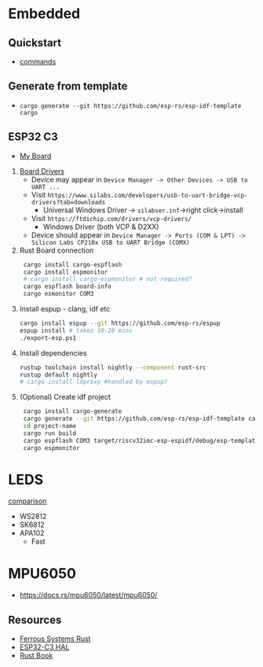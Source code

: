 # Embedded

## Quickstart
- [commands](../../crates/forky_esp/justfile)

## Generate from template
- `cargo generate --git https://github.com/esp-rs/esp-idf-template cargo`

## ESP32 C3

- [My Board](https://core-electronics.com.au/esp32-c3-mini-development-board.html)

1. [Board Drivers](https://docs.espressif.com/projects/esp-idf/en/latest/esp32c3/get-started/establish-serial-connection.html)
   - Device may appear in `Device Manager -> Other Devices -> USB to UART ...`
   - Visit `https://www.silabs.com/developers/usb-to-uart-bridge-vcp-drivers?tab=downloads`
		- Universal Windows Driver -> `silabser.inf`->right click->install
   - Visit `https://ftdichip.com/drivers/vcp-drivers/`
		- Windows Driver (both VCP & D2XX)
	- Device should appear in `Device Manager -> Ports (COM & LPT) -> Silicon Labs CP210x USB to UART Bridge (COMX)`
1. Rust Board connection
   ```sh
	cargo install cargo-espflash
	cargo install espmonitor
	# cargo install cargo-espmonitor # not required?
	cargo espflash board-info
	cargo esmonitor COM3
	 ```
1. Install espup - clang, idf etc
	```sh
	cargo install espup --git https://github.com/esp-rs/espup
	espup install # takes 10-20 mins
	./export-esp.ps1
	```
1. Install dependencies
	```sh
	rustup toolchain install nightly --component rust-src
	rustup default nightly
	# cargo install ldproxy #handled by espup?
	```
2. (Optional) Create idf project
   ```sh
	cargo install cargo-generate
	cargo generate --git https://github.com/esp-rs/esp-idf-template cargo
	cd project-name
	cargo run build
	cargo espflash COM3 target/riscv32imc-esp-espidf/debug/esp-template
	cargo espmonitor
	```

# LEDS
[comparison](https://www.stripsledlight.com/what-different-of-apa102sk9822hd107sws2812b-sk6812ws2811ws2815ws2813/#:~:text=Apa102c%20is%20the%20same%20as,led%20chip%2C%20sometimes%20have%20a)
- WS2812
- SK6812
- APA102
	- Fast

# MPU6050

- https://docs.rs/mpu6050/latest/mpu6050/

## Resources
- [Ferrous Systems Rust](https://espressif-trainings.ferrous-systems.com/01_intro.html)
- [ESP32-C3 HAL](https://github.com/esp-rs/esp-hal/tree/main/esp32c3-hal)
- [Rust Book](https://esp-rs.github.io/book/overview/using-the-standard-library.html)
